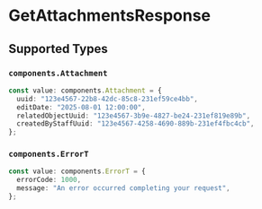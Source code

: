# GetAttachmentsResponse


## Supported Types

### `components.Attachment`

```typescript
const value: components.Attachment = {
  uuid: "123e4567-22b8-42dc-85c8-231ef59ce4bb",
  editDate: "2025-08-01 12:00:00",
  relatedObjectUuid: "123e4567-3b9e-4827-be24-231ef819e89b",
  createdByStaffUuid: "123e4567-4258-4690-889b-231ef4fbc4cb",
};
```

### `components.ErrorT`

```typescript
const value: components.ErrorT = {
  errorCode: 1000,
  message: "An error occurred completing your request",
};
```

